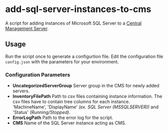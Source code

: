 # add-sql-server-instances-to-cms
A script for adding instances of Microsoft SQL Server to a [Central Management Server](https://msdn.microsoft.com/en-us/library/bb934126.aspx).

## Usage
Run the script once to generate a configurtion file.
Edit the configuration file `config.json` with the parameters for your environment.

### Configuration Parameters
* **UncategorizedServerGroup** Server group in the CMS for newly added servers.
* **InventoryFilePath** Path to csv files containing instance information. The csv files have to contain tree columns for each instance. 'MachineName', 'DisplayName' _(ex. SQL Server (MSSQLSERVER))_ and 'Status' _(Running/Stopped)_.
* **ErrorLogPath** Path to the error log for the script.
* **CMS** Name of the SQL Server instance acting as CMS.  